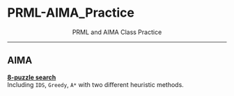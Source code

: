# PRML-AIMA_Practice
<center>PRML and AIMA Class Practice</center>

---

## AIMA

**[8-puzzle search](https://blog.x-fei.me/2018/10/20/8-puzzles-algorithm/)**  
Including `IDS`, `Greedy`, `A*` with two different heuristic methods.